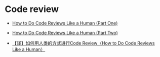 # Code review

- [How to Do Code Reviews Like a Human (Part One)](https://mtlynch.io/human-code-reviews-1/)
- [How to Do Code Reviews Like a Human (Part Two)](https://mtlynch.io/human-code-reviews-2/)

- [【译】如何用人类的方式进行Code Review（How to Do Code Reviews Like a Human）](https://juejin.im/post/5a1d1d0051882575cb73d835)
